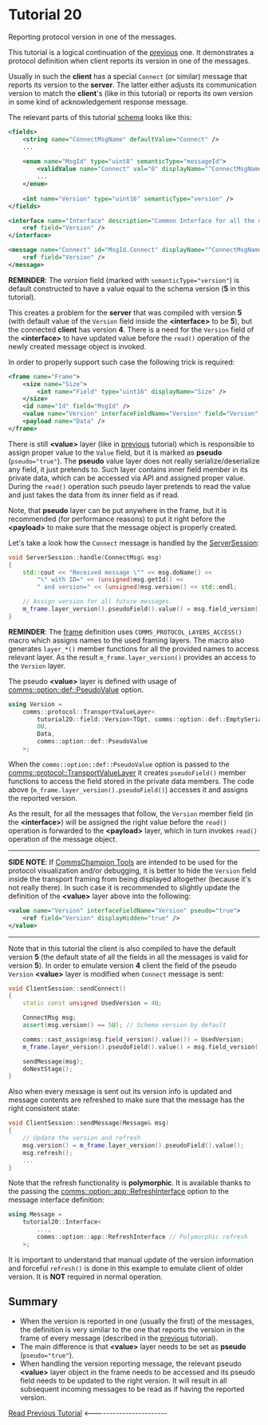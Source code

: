 # Tutorial 20
Reporting protocol version in one of the messages.

This tutorial is a logical continuation of the [previous](../tutorial19) one. It demonstrates 
a protocol definition when client reports its version in one of the messages. 

Usually in such the **client** has a special `Connect` (or similar) message that reports
its version to the **server**. The latter either adjusts its communication version to match 
the **client**'s (like in this tutorial) or reports its own version in some kind of 
acknowledgement response message.

The relevant parts of this tutorial [schema](dsl/schema.xml) looks like this:
```xml
<fields>
    <string name="ConnectMsgName" defaultValue="Connect" />
    ...
        
    <enum name="MsgId" type="uint8" semanticType="messageId">
        <validValue name="Connect" val="0" displayName="^ConnectMsgName" />
        ...
    </enum>
    
    <int name="Version" type="uint16" semanticType="version" />
</fields>

<interface name="Interface" description="Common Interface for all the messages.">
    <ref field="Version" />
</interface>  

<message name="Connect" id="MsgId.Connect" displayName="^ConnectMsgName" sender="client">
    <ref field="Version" />
</message> 
```
**REMINDER**: The _version_ field (marked with `semanticType="version"`) is default constructed to have
a value equal to the schema version (**5** in this tutorial).

This creates a problem for the **server** that was compiled with version **5** (with default value of 
the `Version` field inside the **&lt;interface&gt;** to be **5**), but the connected **client** 
has version **4**. There is a need for the `Version` field of the **&lt;interface&gt;** to have updated
value before the `read()` operation of the newly created message object is invoked.

In order to properly support such case the following trick is required:
```xml
<frame name="Frame">
    <size name="Size">
        <int name="Field" type="uint16" displayName="Size" />
    </size>
    <id name="Id" field="MsgId" />
    <value name="Version" interfaceFieldName="Version" field="Version" pseudo="true" />
    <payload name="Data" />
</frame>
```
There is still **&lt;value&gt;** layer (like in [previous](../tutorial19) tutorial) 
which is responsible to assign proper value to the `Value` field, but it is marked as 
**pseudo** (`pseudo="true"`). The **pseudo** value layer does not really serialize/deserialize
any field, it just pretends to. Such layer contains inner field member in its private data, 
which can be accessed via API and assigned proper value. During the `read()` operation
such pseudo layer pretends to read the value and just takes the data from its inner field as 
if read.

Note, that **pseudo** layer can be put anywhere in the frame, but it is recommended (for
performance reasons) to put it right before the **&lt;payload&gt;** to make sure that 
the message object is properly created.

Let's take a look how the `Connect` message is handled by the [ServerSession](src/ServerSession.cpp):
```cpp
void ServerSession::handle(ConnectMsg& msg)
{
    std::cout << "Received message \"" << msg.doName() << 
        "\" with ID=" << (unsigned)msg.getId() << 
        " and version=" << (unsigned)msg.version() << std::endl;

    // Assign version for all future messages.
    m_frame.layer_version().pseudoField().value() = msg.field_version().value();
}
```
**REMINDER**: The [frame](include/tutorial20/frame/Frame.h) definition uses 
`COMMS_PROTOCOL_LAYERS_ACCESS()` macro which assigns names to the used framing layers.
The macro also generates `layer_*()` member functions for all the provided names to 
access relevant layer. As the result `m_frame.layer_version()` provides an access to the
`Version` layer.

The pseudo **&lt;value&gt;** layer is defined with usage of 
[comms::option::def::PseudoValue](https://commschamp.github.io/comms_doc/options_8h.html) option.
```cpp
using Version =
    comms::protocol::TransportValueLayer<
        tutorial20::field::Version<TOpt, comms::option::def::EmptySerialization>,
        0U,
        Data,
        comms::option::def::PseudoValue
    >;
```
When the `comms::option::def::PseudoValue` option is passed to the 
[comms::protocol::TransportValueLayer](https://commschamp.github.io/comms_doc/classcomms_1_1protocol_1_1TransportValueLayer.html)
it creates `pseudoField()` member functions to access the field stored in the private data members.
The code above (`m_frame.layer_version().pseudoField()`) accesses it and assigns the reported 
version.

As the result, for all the messages that follow, the `Version` member field 
(in the **&lt;interface&gt;**) will be assigned the right value before
the `read()` operation is forwarded to the **&lt;payload&gt;** layer, which in turn invokes `read()` operation of 
the message object. 

----

**SIDE NOTE**: If [CommsChampion Tools](https://github.com/commschamp/cc_tools_qt/wiki/How-to-Use-CommsChampion-Tools)
are intended to be used for the protocol visualization and/or debugging, it is better to hide the `Version` field 
inside the transport framing from being displayed altogether (because it's not really there). In such case it is
recommended to slightly update the definition of the **&lt;value&gt;** layer above into the following:
```xml
<value name="Version" interfaceFieldName="Version" pseudo="true">
    <ref field="Version" displayHidden="true" />
</value>
```

---

Note that in this tutorial the client is also compiled to have the default version **5** (the default state of all the 
fields in all the messages is valid for version **5**). In order to emulate version **4** client the 
field of the pseudo `Version` **&lt;value&gt;** layer is modified when `Connect` message is sent:
```cpp
void ClientSession::sendConnect()
{
    static const unsigned UsedVersion = 4U;

    ConnectMsg msg;
    assert(msg.version() == 5U); // Schema version by default

    comms::cast_assign(msg.field_version().value()) = UsedVersion; 
    m_frame.layer_version().pseudoField().value() = msg.field_version().value();

    sendMessage(msg);
    doNextStage();
}
```
Also when every message is sent out its version info is updated and message contents are refreshed to 
make sure that the message has the right consistent state:
```cpp
void ClientSession::sendMessage(Message& msg)
{
    // Update the version and refresh
    msg.version() = m_frame.layer_version().pseudoField().value();
    msg.refresh();
    ...
}
```
Note that the refresh functionality is **polymorphic**. It is available thanks to the passing the 
[comms::option::app::RefreshInterface](https://commschamp.github.io/comms_doc/options_8h.html) 
option to the message interface definition:
```cpp
using Message = 
    tutorial20::Interface<
        ...,        
        comms::option::app::RefreshInterface // Polymorphic refresh        
    >;
```
It is important to understand that manual update of the version information and forceful `refresh()`
is done in this example to emulate client of older version. It is **NOT** required in normal
operation.

## Summary
- When the version is reported in one (usually the first) of the messages, the 
  definition is very similar to the one that reports the version in the frame of 
  every message (described in the [previous](../tutorial19) tutorial).
- The main difference is that **&lt;value&gt;** layer needs to be set as **pseudo**
  (`pseudo="true"`).
- When handling the version reporting message, the relevant pseudo **&lt;value&gt;** layer
  object in the frame needs to be accessed and its pseudo field needs to be updated to the 
  right version. It will result in all subsequent incoming messages to be read as if having 
  the reported version.

[Read Previous Tutorial](../tutorial19) &lt;-----------------------

